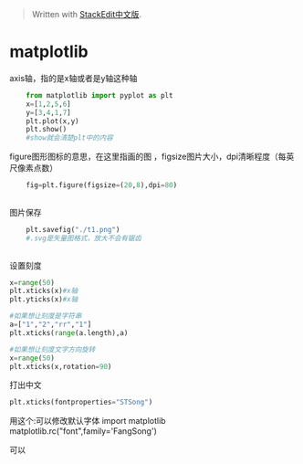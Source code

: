 > Written with [StackEdit中文版](https://stackedit.cn/).

# matplotlib

axis轴，指的是x轴或者是y轴这种轴

```python
	from matplotlib import pyplot as plt
	x=[1,2,5,6]
	y=[3,4,1,7]
	plt.plot(x,y)
	plt.show()
	#show就会清楚plt中的内容
```  
figure图形图标的意思，在这里指画的图 ，figsize图片大小，dpi清晰程度（每英尺像素点数）
```python
	fig=plt.figure(figsize=(20,8),dpi=80)
	
```  
图片保存
```python
	plt.savefig("./t1.png")
	#.svg是矢量图格式，放大不会有锯齿
	
```  
设置刻度
```python
x=range(50)
plt.xticks(x)#x轴
plt.yticks(x)#x轴
```
```python
#如果想让刻度是字符串
a=["1","2","rr","1"]
plt.xticks(range(a.length),a)
```
```python
#如果想让刻度文字方向旋转
x=range(50)
plt.xticks(x,rotation=90)
```

打出中文
```python    
plt.xticks(fontproperties="STSong")

```


用这个:可以修改默认字体
import matplotlib matplotlib.rc("font",family='FangSong')

可以
<!--stackedit_data:
eyJoaXN0b3J5IjpbLTE3OTI5MjA3NDgsLTIwMDE1MDIwNjYsLT
E3NDY0ODU0OTQsLTM4MjA4NTg1MSwtNTA3NjQ4Mjk5LDE0MzU3
NjEyLDY4MDM4MDMxMiwxNjc3MDc1NjQzLC0yMTMzNTUyNTMwLD
YyMDk4NTQwMCw1NzgyOTA0OSwtMTg4NDkwMTQxNCw1NzgyOTA0
OV19
-->